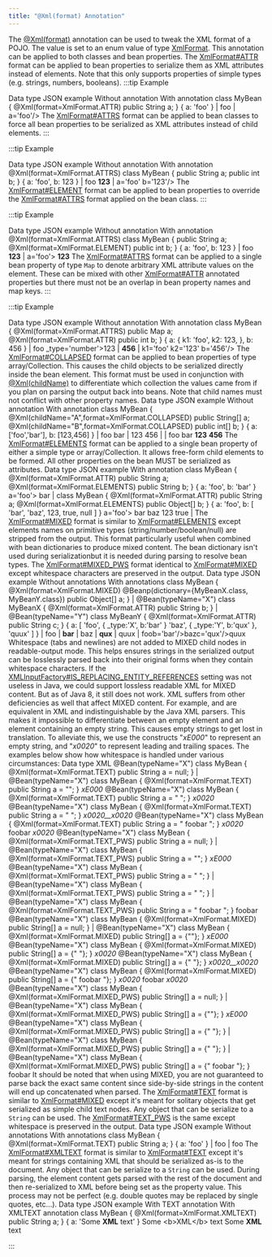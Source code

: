 ```yaml
---
title: "@Xml(format) Annotation"
---
```


The [@Xml(format)](../apidocs/org/apache/juneau/xml/annotation/Xml.html#format()) annotation can be used to tweak the XML format of a POJO.
The value is set to an enum value of type [XmlFormat](../apidocs/org/apache/juneau/xml/annotation/XmlFormat.html).
This annotation can be applied to both classes and bean properties.
The [XmlFormat#ATTR](../apidocs/org/apache/juneau/xml/annotation/XmlFormat.html#ATTR) format can be applied to bean properties to serialize them as XML attributes instead of elements.
Note that this only supports properties of simple types (e.g.
strings, numbers, booleans).
:::tip Example

Data type
JSON example
Without annotation
With annotation
class MyBean \{
@Xml(format=XmlFormat.ATTR)
public String a;
\}
\{
a: 'foo'
\}
|		foo
|	a='foo'/>
The [XmlFormat#ATTRS](../apidocs/org/apache/juneau/xml/annotation/XmlFormat.html#ATTRS) format can be applied to bean classes to
force all bean properties to be serialized as XML attributes instead of child elements.
:::

:::tip Example

Data type
JSON example
Without annotation
With annotation
@Xml(format=XmlFormat.ATTRS)
class MyBean \{
public String a;
public int b;
\}
\{
a: 'foo',
b: 123
\}
|		foo
**123**
|	a='foo' b='123'/>
The [XmlFormat#ELEMENT](../apidocs/org/apache/juneau/xml/annotation/XmlFormat.html#ELEMENT) format can be applied to bean properties
to override the [XmlFormat#ATTRS](../apidocs/org/apache/juneau/xml/annotation/XmlFormat.html#ATTRS) format applied on the bean
class.
:::

:::tip Example

Data type
JSON example
Without annotation
With annotation
@Xml(format=XmlFormat.ATTRS)
class MyBean \{
public String a;
@Xml(format=XmlFormat.ELEMENT)
public int b;
\}
\{
a: 'foo',
b: 123
\}
|		foo
**123**
|	a='foo'>
**123**
The [XmlFormat#ATTRS](../apidocs/org/apache/juneau/xml/annotation/XmlFormat.html#ATTRS) format can be applied to a single bean
property of type `Map` to denote arbitrary XML attribute values on the
element.
These can be mixed with other [XmlFormat#ATTR](../apidocs/org/apache/juneau/xml/annotation/XmlFormat.html#ATTR) annotated
properties but there must not be an overlap in bean property names and map keys.
:::

:::tip Example

Data type
JSON example
Without annotation
With annotation
class MyBean \{
@Xml(format=XmlFormat.ATTRS)
public Map a;
@Xml(format=XmlFormat.ATTR)
public int b;
\}
\{
a: \{
k1: 'foo',
k2: 123,
\},
b: 456
\}
|
foo
_type='number'>123
|		**456**
|	k1='foo' k2='123' b='456'/>
The [XmlFormat#COLLAPSED](../apidocs/org/apache/juneau/xml/annotation/XmlFormat.html#COLLAPSED) format can be applied to bean properties
of type array/Collection.
This causes the child objects to be serialized directly inside the bean element.
This format must be used in conjunction with [@Xml(childName)](../apidocs/org/apache/juneau/xml/annotation/Xml.html#childName())
to differentiate which collection the values came from if you plan on parsing the output back into beans.
Note that child names must not conflict with other property names.
Data type
JSON example
Without annotation
With annotation
class MyBean \{
@Xml(childName="A",format=XmlFormat.COLLAPSED)
public String[] a;
@Xml(childName="B",format=XmlFormat.COLLAPSED)
public int[] b;
\}
\{
a: ['foo','bar'],
b: [123,456]
\}
|
foo
bar
|
123
456
|
|		foo
bar
**123**
**456**
The [XmlFormat#ELEMENTS](../apidocs/org/apache/juneau/xml/annotation/XmlFormat.html#ELEMENTS) format can be applied to a single bean
property of either a simple type or array/Collection.
It allows free-form child elements to be formed.
All other properties on the bean MUST be serialized as attributes.
Data type
JSON example
With annotation
class MyBean \{
@Xml(format=XmlFormat.ATTR)
public String a;
@Xml(format=XmlFormat.ELEMENTS)
public String b;
\}
\{
a: 'foo',
b: 'bar'
\}
a='foo'>
bar
|	class MyBean \{
@Xml(format=XmlFormat.ATTR)
public String a;
@Xml(format=XmlFormat.ELEMENTS)
public Object[] b;
\}
\{
a: 'foo',
b: [
'bar',
'baz',
123,
true,
null
]
\}
a='foo'>
bar
baz
123
true
|
The [XmlFormat#MIXED](../apidocs/org/apache/juneau/xml/annotation/XmlFormat.html#MIXED) format is similar to
[XmlFormat#ELEMENTS](../apidocs/org/apache/juneau/xml/annotation/XmlFormat.html#ELEMENTS) except elements names on primitive types
(string/number/boolean/null) are stripped from the output.
This format particularly useful when combined with bean dictionaries to produce mixed content.
The bean dictionary isn't used during serializationbut it is needed during parsing to resolve bean
types.
The [XmlFormat#MIXED_PWS](../apidocs/org/apache/juneau/xml/annotation/XmlFormat.html#MIXED_PWS) format identical to
[XmlFormat#MIXED](../apidocs/org/apache/juneau/xml/annotation/XmlFormat.html#MIXED) except whitespace characters are preserved in
the output.
Data type
JSON example
Without annotations
With annotations
class MyBean \{
@Xml(format=XmlFormat.MIXED)
@Beanp(dictionary=\{MyBeanX.class, MyBeanY.class\})
public Object[] a;
\}
|	@Bean(typeName="X")
class MyBeanX \{
@Xml(format=XmlFormat.ATTR)
public String b;
\}
|	@Bean(typeName="Y")
class MyBeanY \{
@Xml(format=XmlFormat.ATTR)
public String c;
\}
\{
a: [
'foo',
\{ _type:'X', b:'bar' \}
'baz',
\{ _type:'Y', b:'qux' \},
'quux'
]
\}
|
foo
|				**bar**
|			baz
|				**qux**
|			quux
|
foob='bar'/>bazc='qux'/>quux
Whitespace (tabs and newlines) are not added to MIXED child nodes in readable-output mode.
This helps ensures strings in the serialized output can be losslessly parsed back into their original
forms when they contain whitespace characters.
If the [XMLInputFactory#IS_REPLACING_ENTITY_REFERENCES](../apidocs/javax/xml/stream/XMLInputFactory.html#IS_REPLACING_ENTITY_REFERENCES) setting was not useless
in Java, we could support lossless readable XML for MIXED content.
But as of Java 8, it still does not work.
XML suffers from other deficiencies as well that affect MIXED content.
For example,  and  are equivalent in XML and
indistinguishable by the Java XML parsers.
This makes it impossible to differentiate between an empty element and an element containing an empty
string.
This causes empty strings to get lost in translation.
To alleviate this, we use the constructs "_xE000_" to represent an empty string, and
"_x0020_" to represent leading and trailing spaces.
The examples below show how whitespace is handled under various circumstances:
Data type
XML
@Bean(typeName="X")
class MyBean \{
@Xml(format=XmlFormat.TEXT)
public String a = null;
\}
|	@Bean(typeName="X")
class MyBean \{
@Xml(format=XmlFormat.TEXT)
public String a = "";
\}
_xE000_
@Bean(typeName="X")
class MyBean \{
@Xml(format=XmlFormat.TEXT)
public String a = " ";
\}
_x0020_
@Bean(typeName="X")
class MyBean \{
@Xml(format=XmlFormat.TEXT)
public String a = "  ";
\}
_x0020__x0020_
@Bean(typeName="X")
class MyBean \{
@Xml(format=XmlFormat.TEXT)
public String a = "  foobar  ";
\}
_x0020_ foobar _x0020_
@Bean(typeName="X")
class MyBean \{
@Xml(format=XmlFormat.TEXT_PWS)
public String a = null;
\}
|	@Bean(typeName="X")
class MyBean \{
@Xml(format=XmlFormat.TEXT_PWS)
public String a = "";
\}
_xE000_
@Bean(typeName="X")
class MyBean \{
@Xml(format=XmlFormat.TEXT_PWS)
public String a = " ";
\}
|	@Bean(typeName="X")
class MyBean \{
@Xml(format=XmlFormat.TEXT_PWS)
public String a = "  ";
\}
|	@Bean(typeName="X")
class MyBean \{
@Xml(format=XmlFormat.TEXT_PWS)
public String a = "  foobar  ";
\}
foobar
@Bean(typeName="X")
class MyBean \{
@Xml(format=XmlFormat.MIXED)
public String[] a = null;
\}
|	@Bean(typeName="X")
class MyBean \{
@Xml(format=XmlFormat.MIXED)
public String[] a = \{""\};
\}
_xE000_
@Bean(typeName="X")
class MyBean \{
@Xml(format=XmlFormat.MIXED)
public String[] a = \{" "\};
\}
_x0020_
@Bean(typeName="X")
class MyBean \{
@Xml(format=XmlFormat.MIXED)
public String[] a = \{"  "\};
\}
_x0020__x0020_
@Bean(typeName="X")
class MyBean \{
@Xml(format=XmlFormat.MIXED)
public String[] a = \{"  foobar  "\};
\}
_x0020_ foobar _x0020_
@Bean(typeName="X")
class MyBean \{
@Xml(format=XmlFormat.MIXED_PWS)
public String[] a = null;
\}
|	@Bean(typeName="X")
class MyBean \{
@Xml(format=XmlFormat.MIXED_PWS)
public String[] a = \{""\};
\}
_xE000_
@Bean(typeName="X")
class MyBean \{
@Xml(format=XmlFormat.MIXED_PWS)
public String[] a = \{" "\};
\}
|	@Bean(typeName="X")
class MyBean \{
@Xml(format=XmlFormat.MIXED_PWS)
public String[] a = \{"  "\};
\}
|	@Bean(typeName="X")
class MyBean \{
@Xml(format=XmlFormat.MIXED_PWS)
public String[] a = \{"  foobar  "\};
\}
foobar
It should be noted that when using MIXED, you are not guaranteed to parse back the exact
same content since side-by-side strings in the content will end up concatenated when parsed.
The [XmlFormat#TEXT](../apidocs/org/apache/juneau/xml/annotation/XmlFormat.html#TEXT) format is similar to
[XmlFormat#MIXED](../apidocs/org/apache/juneau/xml/annotation/XmlFormat.html#MIXED) except it's meant for solitary objects that
get serialized as simple child text nodes.
Any object that can be serialize to a `String` can be used.
The [XmlFormat#TEXT_PWS](../apidocs/org/apache/juneau/xml/annotation/XmlFormat.html#TEXT_PWS) is the same except whitespace is
preserved in the output.
Data type
JSON example
Without annotations
With annotations
class MyBean \{
@Xml(format=XmlFormat.TEXT)
public String a;
\}
\{
a: 'foo'
\}
|		foo
|	foo
The [XmlFormat#XMLTEXT](../apidocs/org/apache/juneau/xml/annotation/XmlFormat.html#XMLTEXT) format is similar to
[XmlFormat#TEXT](../apidocs/org/apache/juneau/xml/annotation/XmlFormat.html#TEXT) except it's meant for strings containing XML
that should be serialized as-is to the document.
Any object that can be serialize to a `String` can be used.
During parsing, the element content gets parsed with the rest of the document and then re-serialized to
XML before being set as the property value.
This process may not be perfect (e.g. double quotes may be replaced by single quotes, etc...).
Data type
JSON example
With TEXT annotation
With XMLTEXT annotation
class MyBean \{
@Xml(format=XmlFormat.XMLTEXT)
public String a;
\}
\{
a: 'Some **XML** text'
\}
Some &lt;b&gt;XML&lt;/b&gt; text
Some **XML** text

:::
